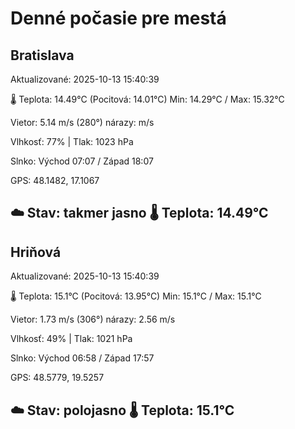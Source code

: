 ﻿# Denné počasie pre mestá

## Bratislava
Aktualizované: 2025-10-13 15:40:39

🌡️ Teplota: 14.49°C 
(Pocitová: 14.01°C)
Min: 14.29°C / Max: 15.32°C

Vietor: 5.14 m/s    (280°) 
nárazy:  m/s

Vlhkosť: 77% | Tlak: 1023 hPa

Slnko: Východ 07:07 / Západ 18:07

GPS: 48.1482, 17.1067

☁️ Stav: takmer jasno        🌡️ Teplota: 14.49°C
---

## Hriňová
Aktualizované: 2025-10-13 15:40:39

🌡️ Teplota: 15.1°C 
(Pocitová: 13.95°C)
Min: 15.1°C / Max: 15.1°C

Vietor: 1.73 m/s (306°)
nárazy: 2.56 m/s

Vlhkosť: 49% | Tlak: 1021 hPa

Slnko: Východ 06:58 / Západ 17:57

GPS: 48.5779, 19.5257

☁️ Stav: polojasno        🌡️ Teplota: 15.1°C
---
